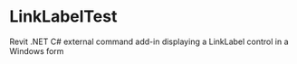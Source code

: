 # LinkLabelTest
Revit .NET C# external command add-in displaying a LinkLabel control in a Windows form
